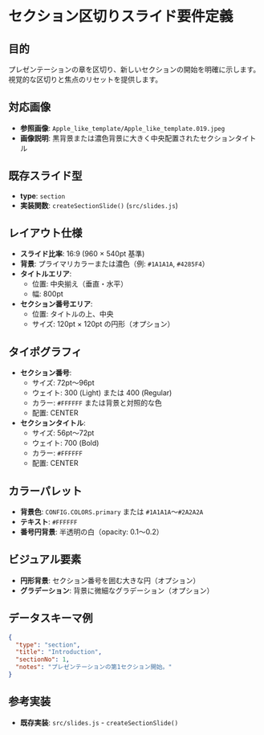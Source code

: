 # セクション区切りスライド要件定義

## 目的
プレゼンテーションの章を区切り、新しいセクションの開始を明確に示します。視覚的な区切りと焦点のリセットを提供します。

## 対応画像
- **参照画像**: `Apple_like_template/Apple_like_template.019.jpeg`
- **画像説明**: 黒背景または濃色背景に大きく中央配置されたセクションタイトル

## 既存スライド型
- **type**: `section`
- **実装関数**: `createSectionSlide()` (`src/slides.js`)

## レイアウト仕様
- **スライド比率**: 16:9 (960 × 540pt 基準)
- **背景**: プライマリカラーまたは濃色（例: `#1A1A1A`, `#4285F4`）
- **タイトルエリア**:
  - 位置: 中央揃え（垂直・水平）
  - 幅: 800pt
- **セクション番号エリア**:
  - 位置: タイトルの上、中央
  - サイズ: 120pt × 120pt の円形（オプション）

## タイポグラフィ
- **セクション番号**:
  - サイズ: 72pt～96pt
  - ウェイト: 300 (Light) または 400 (Regular)
  - カラー: `#FFFFFF` または背景と対照的な色
  - 配置: CENTER
- **セクションタイトル**:
  - サイズ: 56pt～72pt
  - ウェイト: 700 (Bold)
  - カラー: `#FFFFFF`
  - 配置: CENTER

## カラーパレット
- **背景色**: `CONFIG.COLORS.primary` または `#1A1A1A`～`#2A2A2A`
- **テキスト**: `#FFFFFF`
- **番号円背景**: 半透明の白（opacity: 0.1～0.2）

## ビジュアル要素
- **円形背景**: セクション番号を囲む大きな円（オプション）
- **グラデーション**: 背景に微細なグラデーション（オプション）

## データスキーマ例
```json
{
  "type": "section",
  "title": "Introduction",
  "sectionNo": 1,
  "notes": "プレゼンテーションの第1セクション開始。"
}
```

## 参考実装
- **既存実装**: `src/slides.js` - `createSectionSlide()`
